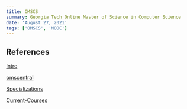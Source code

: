 ```yaml
---
title: OMSCS
summary: Georgia Tech Online Master of Science in Computer Science
date: 'August 27, 2021'
tags: ['OMSCS', 'MOOC']
---
```


## References

[Intro](https://omscs.gatech.edu/)

[omscentral](https://omscentral.com/courses)

[Specializations](https://omscs.gatech.edu/program-info/specializations)

[Current-Courses](https://omscs.gatech.edu/current-courses)